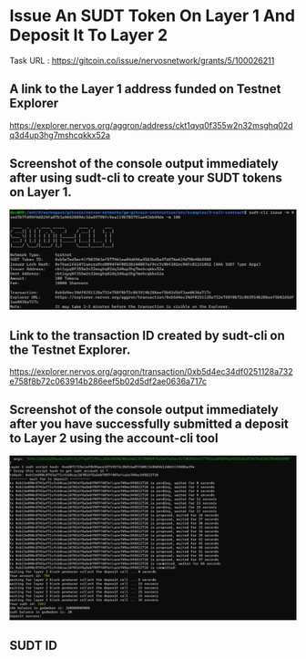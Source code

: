 # Issue An SUDT Token On Layer 1 And Deposit It To Layer 2

Task URL : https://gitcoin.co/issue/nervosnetwork/grants/5/100026211

## A link to the Layer 1 address funded on Testnet Explorer

https://explorer.nervos.org/aggron/address/ckt1qyq0f355w2n32msghq02dq3d4up3hg7mshcqkkx52a

## Screenshot of the console output immediately after using sudt-cli to create your SUDT tokens on Layer 1.

![Alt text](sudt-create.png "sudt create")

## Link to the transaction ID created by sudt-cli on the Testnet Explorer.

https://explorer.nervos.org/aggron/transaction/0xb5d4ec34df0251128a732e758f8b72c063914b286eef5b02d5df2ae0636a717c

## Screenshot of the console output immediately after you have successfully submitted a deposit to Layer 2 using the account-cli tool

![Alt text](deposit-success.png "deposit-success")

## SUDT ID

```

```
